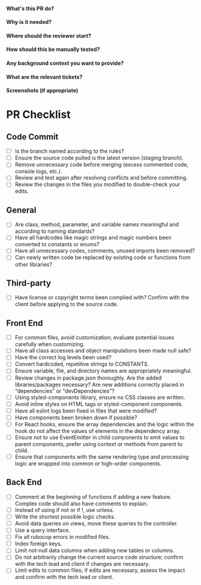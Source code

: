 #### What's this PR do?

#### Why is it needed?

#### Where should the reviewer start?

#### How should this be manually tested?

#### Any background context you want to provide?

#### What are the relevant tickets?

#### Screenshots (if appropriate)

# PR Checklist

## Code Commit
- [ ] Is the branch named according to the rules?
- [ ] Ensure the source code pulled is the latest version (staging branch).
- [ ] Remove unnecessary code before merging (excess commented code, console logs, etc.).
- [ ] Review and test again after resolving conflicts and before committing.
- [ ] Review the changes in the files you modified to double-check your edits.

## General
- [ ] Are class, method, parameter, and variable names meaningful and according to naming standards?
- [ ] Have all hardcodes like magic strings and magic numbers been converted to constants or enums?
- [ ] Have all unnecessary codes, comments, unused imports been removed?
- [ ] Can newly written code be replaced by existing code or functions from other libraries?

## Third-party
- [ ] Have license or copyright terms been complied with? Confirm with the client before applying to the source code.

## Front End
- [ ] For common files, avoid customization; evaluate potential issues carefully when customizing.
- [ ] Have all class accesses and object manipulations been made null safe?
- [ ] Have the correct log levels been used?
- [ ] Convert hardcoded, repetitive strings to CONSTANTS.
- [ ] Ensure variable, file, and directory names are appropriately meaningful.
- [ ] Review changes in package.json thoroughly. Are the added libraries/packages necessary? Are new additions correctly placed in “dependencies” or “devDependencies”?
- [ ] Using styled-components library, ensure no CSS classes are written.
- [ ] Avoid inline styles on HTML tags or styled-component components.
- [ ] Have all eslint logs been fixed in files that were modified?
- [ ] Have components been broken down if possible?
- [ ] For React hooks, ensure the array dependencies and the logic within the hook do not affect the values of elements in the dependency array.
- [ ] Ensure not to use EventEmitter in child components to emit values to parent components, prefer using context or methods from parent to child.
- [ ] Ensure that components with the same rendering type and processing logic are wrapped into common or high-order components.

## Back End
- [ ] Comment at the beginning of functions if adding a new feature. Complex code should also have comments to explain.
- [ ] Instead of using if not or if !, use unless.
- [ ] Write the shortest possible logic checks.
- [ ] Avoid data queries on views, move these queries to the controller.
- [ ] Use a query interface.
- [ ] Fix all rubocop errors in modified files.
- [ ] Index foreign keys.
- [ ] Limit not-null data columns when adding new tables or columns.
- [ ] Do not arbitrarily change the current source code structure; confirm with the tech lead and client if changes are necessary.
- [ ] Limit edits to common files; if edits are necessary, assess the impact and confirm with the tech lead or client.
